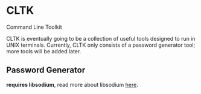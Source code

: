 # CLTK
Command Line Toolkit

CLTK is eventually going to be a collection of useful tools
designed to run in UNIX terminals. Currently, CLTK only consists of a password generator tool; more tools will be
added later.

## Password Generator 
**requires libsodium**, read more about libsodium [here](https://libsodium.org).

